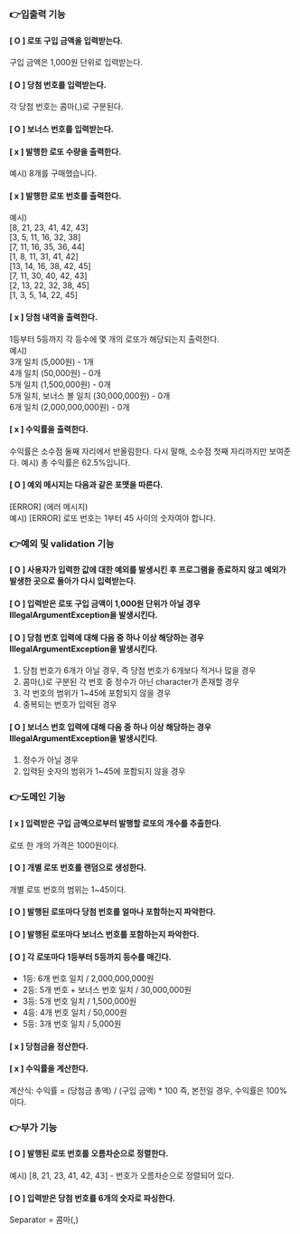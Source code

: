 ### 👉입출력 기능
#### [ O ] 로또 구입 금액을 입력받는다.
구입 금액은 1,000원 단위로 입력받는다.
#### [ O ] 당첨 번호를 입력받는다.
각 당첨 번호는 콤마(,)로 구분된다.
#### [ O ] 보너스 번호를 입력받는다.
#### [ x ] 발행한 로또 수량을 출력한다.
예시) 8개를 구매했습니다.
#### [ x ] 발행한 로또 번호를 출력한다.
예시)<br>
[8, 21, 23, 41, 42, 43]<br>
[3, 5, 11, 16, 32, 38]<br>
[7, 11, 16, 35, 36, 44]<br>
[1, 8, 11, 31, 41, 42]<br>
[13, 14, 16, 38, 42, 45]<br>
[7, 11, 30, 40, 42, 43]<br>
[2, 13, 22, 32, 38, 45]<br>
[1, 3, 5, 14, 22, 45]
#### [ x ] 당첨 내역을 출력한다.
1등부터 5등까지 각 등수에 몇 개의 로또가 해당되는지 출력한다.<br>
예시) <br>
3개 일치 (5,000원) - 1개<br>
4개 일치 (50,000원) - 0개<br>
5개 일치 (1,500,000원) - 0개<br>
5개 일치, 보너스 볼 일치 (30,000,000원) - 0개<br>
6개 일치 (2,000,000,000원) - 0개
#### [ x ] 수익률을 출력한다.
수익률은 소수점 둘째 자리에서 반올림한다.
다시 말해, 소수점 첫째 자리까지만 보여준다.
예시) 총 수익률은 62.5%입니다.
#### [ O ] 예외 메시지는 다음과 같은 포맷을 따른다.
[ERROR] (에러 메시지) <br>
예시) [ERROR] 로또 번호는 1부터 45 사이의 숫자여야 합니다.

### 👉예외 및 validation 기능
#### [ O ] 사용자가 입력한 값에 대한 예외를 발생시킨 후 프로그램을 종료하지 않고 예외가 발생한 곳으로 돌아가 다시 입력받는다.
#### [ O ] 입력받은 로또 구입 금액이 1,000원 단위가 아닐 경우 IllegalArgumentException을 발생시킨다.
#### [ O ] 당첨 번호 입력에 대해 다음 중 하나 이상 해당하는 경우 IllegalArgumentException을 발생시킨다.
1. 당첨 번호가 6개가 아닐 경우, 즉 당첨 번호가 6개보다 적거나 많을 경우
2. 콤마(,)로 구분된 각 번호 중 정수가 아닌 character가 존재할 경우
3. 각 번호의 범위가 1~45에 포함되지 않을 경우
4. 중복되는 번호가 입력된 경우
#### [ O ] 보너스 번호 입력에 대해 다음 중 하나 이상 해당하는 경우 IllegalArgumentException을 발생시킨다.
1. 정수가 아닐 경우
2. 입력된 숫자의 범위가 1~45에 포함되지 않을 경우

### 👉도메인 기능
#### [ x ] 입력받은 구입 금액으로부터 발행할 로또의 개수를 추출한다.
로또 한 개의 가격은 1000원이다. 
#### [ O ] 개별 로또 번호를 랜덤으로 생성한다.
개별 로또 번호의 범위는 1~45이다.
#### [ O ] 발행된 로또마다 당첨 번호를 얼마나 포함하는지 파악한다.
#### [ O ] 발행된 로또마다 보너스 번호를 포함하는지 파악한다.
#### [ O ] 각 로또마다 1등부터 5등까지 등수를 매긴다.
- 1등: 6개 번호 일치 / 2,000,000,000원
- 2등: 5개 번호 + 보너스 번호 일치 / 30,000,000원
- 3등: 5개 번호 일치 / 1,500,000원
- 4등: 4개 번호 일치 / 50,000원
- 5등: 3개 번호 일치 / 5,000원
#### [ x ] 당첨금을 정산한다.
#### [ x ] 수익률을 계산한다.
계산식: 수익률 = (당첨금 총액) / (구입 금액) * 100
즉, 본전일 경우, 수익률은 100%이다.

### 👉부가 기능
#### [ O ] 발행된 로또 번호를 오름차순으로 정렬한다.
예시) [8, 21, 23, 41, 42, 43] - 번호가 오름차순으로 정렬되어 있다.
#### [ O ] 입력받은 당첨 번호를 6개의 숫자로 파싱한다.
Separator = 콤마(,)
